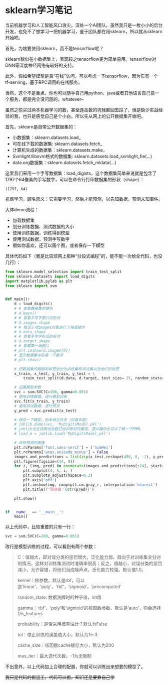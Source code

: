 # sklearn学习笔记

当前机器学习和人工智能风口浪尖，深处一个AI团队，虽然我只是一枚小小的后台开发，也免不了想学习一把机器学习，鉴于团队都在用sklearn，所以就从sklearn开始吧。

首先，为啥要使用sklearn，而不是tensorflow呢？

sklearn貌似在小数据集上，表现较之tensorflow更为简单易用。tensorflow对DNN等深度神经网络有较好的支持。

此外，假如希望模型是真“在线”访问，可以考虑一下tensorflow，因为它有一个tf-serving，基于RPC调用的在线服务。

当然，这个不是重点，你也可以随手自己用python、java或者其他语言自己搭一个服务，都是完全没问题的。whatever~

虽然之前买过两本机器学习的数，甚至连高数的坑我都回去踩了，但是缺少实战经验的我，也只是感觉自己是个小白。所以先从网上的公开数据集开始吧。

首先，sklearn是自带公开数据集的：

- 小数据集：sklearn.datasets.load_<name>
- 可在线下载的数据集: sklearn.datasets.fetch_<name>
- 计算机生成的数据集：sklearn.datasets.make_<name>
- Svmlight/libsvm格式的数据集: sklearn.datasets.load_svmlight_fie(...)
- data.org数据集：sklearn.datasets.fetch_mldata(...)

这里我们采用一个手写数据集：load_digists，这个数据集简单来说就是包含了1797个64像素的手写数字，可以在命令行打印数据集的形状（shape）：

```shell
(1797, 64)
```

机器学习，顾名思义：它需要学习，然后才能预测，以先知数据，预测未知事件。

大体demo流程：

- 加载数据集
- 划分训练数据、测试数据的大小
- 使用训练数据，训练得到模型
- 使用测试数据，预测手写数字
- 假如你喜欢，还可以画个图，或者保存一下模型

具体代码如下（我是比较烦网上那种“分段式编程”的，能不能一次给全代码，也没几行）：

```python
from sklearn.model_selection import train_test_split
from sklearn.datasets import load_digits
import matplotlib.pylab as plt
from sklearn import svm


def main():
    d = load_digits()
    # # 查看数据集的键名
    # d.keys()
    # # 查看手写字图片的形状
    # d.images.shape
    # # 相当于对images对象进行了降维操作
    # d.data.shape
    # # 查看手写字标签的形状
    # d.target.shape
    # # 查看第一张图片
    # plt.imshow(d.images[0])
    # 显示数据集中的第一个数字
    # plt.show()

    # 把数据集的数据和标签划分为训练集和测试集以及他们的标签
    x_train, x_test, y_train, y_test = \
        train_test_split(d.data, d.target, test_size=.25, random_state=42)

    # 设置模型参数
    svc = svm.SVC(C=100, gamma=0.001)
    # 使用训练数据，进行模型训练
    svc.fit(x_train, y_train)
    # 使用测试数据，进行预测
    y_pred = svc.predict(x_test)

    # 保存一下模型，到本地文件夹（你喜欢咯）
    # joblib.dump(svc, 'MyDigitsModel.pkl')
    # joblib也支持离线加载已经训练好的模型，感兴趣你也可以了解一下PMML
    # load_m = joblib.load('MyDigitsModel.pkl')

    # 绘制预测的图像
    plt.rcParams['font.sans-serif'] = ['SimHei']
    plt.rcParams['axes.unicode_minus'] = False
    images_and_predictions = list(zip(x_test.reshape(450, 8, -1), y_pred))
    plt.figure(figsize=(14, 9))
    for i, (img, pred) in enumerate(images_and_predictions[:24], start=1):
        plt.subplot(4, 6, i, )
        plt.subplots_adjust(hspace=0.3)
        plt.axis('off')
        plt.imshow(img, cmap=plt.cm.gray_r, interpolation='nearest')
        plt.title(f'预测值：{str(pred)}')

    plt.show()


if __name__ == '__main__':
    main()

```

以上代码中，比较重要的只有一行：

```python
svc = svm.SVC(C=100, gamma=0.001)
```

改行是模型训练的过程，可以看到有两个参数：

> C：值越大，即对误分类的惩罚增大，泛化能力弱，趋向于对训练集全分对的情况，这样对训练集测试时准确率很高；反之，值越小，对误分类的惩罚减小，允许容错，将他们当成噪声点，泛化能力较强。默认值1.0。
>
> kernel：核参数，默认是rbf，可以是‘linear’，‘poly’，‘rbf’，‘sigmoid’，‘precomputed’
>
> random_state: 数据洗牌时的种子值，int值
>
> gamma：‘rbf’，‘poly’和‘sigmoid’的核函数参数。默认是‘auto’，则会选择1/n_features
>
> probability：是否采用概率估计？默认为False
>
> tol：停止训练的误差值大小，默认为1e-3
>
> cache_size：核函数cache缓存大小，默认为200
>
> max_iter：最大迭代次数。-1为无限制

不出意外，以上代码加上合理的配置，你就可以训练出来想要的模型了。

~~我只是代码的搬运工，代码可以搬，知识还是要靠自己学~~
